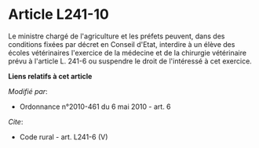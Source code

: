 # Article L241-10

Le ministre chargé de l'agriculture et les préfets peuvent, dans des conditions fixées par décret en Conseil d'Etat,
interdire à un élève des écoles vétérinaires l'exercice de la médecine et de la chirurgie vétérinaire prévu à l'article L.
241-6 ou suspendre le droit de l'intéressé à cet exercice.

**Liens relatifs à cet article**

_Modifié par_:

  - Ordonnance n°2010-461 du 6 mai 2010 - art. 6

_Cite_:

  - Code rural - art. L241-6 (V)
